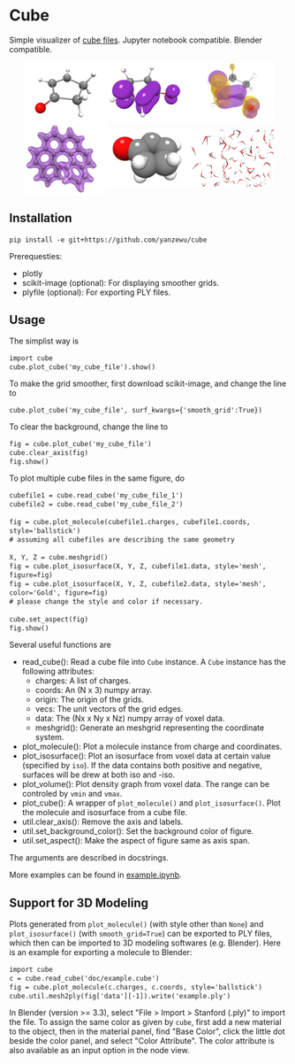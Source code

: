 
# Cube

Simple visualizer of [cube files](paulbourke.net/dataformats/cube/). Jupyter notebook compatible. Blender compatible.

<div style="display:flex; flex-direction: row; justify-content: center; align-items: center">
<img width="30%" height="20%" src="doc/0.png">
<img width="30%" height="20%" src="doc/1.png">
<img width="30%" height="20%" src="doc/2.png">
</div>
<div style="display:flex; flex-direction: row; justify-content: center; align-items: center">
<img width="30%" height="20%" src="doc/3.png">
<img width="30%" height="20%" src="doc/4.png">
<img width="30%" height="20%" src="doc/5.png">
</div>


## Installation

    pip install -e git+https://github.com/yanzewu/cube

Prerequesties:
- plotly
- scikit-image (optional): For displaying smoother grids.
- plyfile (optional): For exporting PLY files.

## Usage

The simplist way is 

    import cube
    cube.plot_cube('my_cube_file').show()

To make the grid smoother, first download scikit-image, and change the line to

    cube.plot_cube('my_cube_file', surf_kwargs={'smooth_grid':True})

To clear the background, change the line to

    fig = cube.plot_cube('my_cube_file')
    cube.clear_axis(fig)
    fig.show()

To plot multiple cube files in the same figure, do

    cubefile1 = cube.read_cube('my_cube_file_1')
    cubefile2 = cube.read_cube('my_cube_file_2')

    fig = cube.plot_molecule(cubefile1.charges, cubefile1.coords, style='ballstick')
    # assuming all cubefiles are describing the same geometry

    X, Y, Z = cube.meshgrid()
    fig = cube.plot_isosurface(X, Y, Z, cubefile1.data, style='mesh', figure=fig)
    fig = cube.plot_isosurface(X, Y, Z, cubefile2.data, style='mesh', color='Gold', figure=fig)
    # please change the style and color if necessary.

    cube.set_aspect(fig)
    fig.show()


Several useful functions are
- read_cube(): Read a cube file into `Cube` instance. A `Cube` instance has the following attributes:
    - charges: A list of charges.
    - coords: An (N x 3) numpy array.
    - origin: The origin of the grids.
    - vecs: The unit vectors of the grid edges.
    - data: The (Nx x Ny x Nz) numpy array of voxel data.
    - meshgrid(): Generate an meshgrid representing the coordinate system.
- plot_molecule(): Plot a molecule instance from charge and coordinates.
- plot_isosurface(): Plot an isosurface from voxel data at certain value (specified by `iso`). If the data contains both positive and negative, surfaces will be drew at both iso and -iso.
- plot_volume(): Plot density graph from voxel data. The range can be controled by `vmin` and `vmax`.
- plot_cube(): A wrapper of `plot_molecule()` and `plot_isosurface()`. Plot the molecule and isosurface from a cube file.
- util.clear_axis(): Remove the axis and labels.
- util.set_background_color(): Set the background color of figure.
- util.set_aspect(): Make the aspect of figure same as axis span.

The arguments are described in docstrings.

More examples can be found in [example.ipynb](doc/example.ipynb).


## Support for 3D Modeling

Plots generated from `plot_molecule()` (with style other than `None`) and `plot_isosurface()` (with `smooth_grid=True`) can be exported to PLY files, which then can be imported to 3D modeling softwares (e.g. Blender). Here is an example for exporting a molecule to Blender:

    import cube
    c = cube.read_cube('doc/example.cube')
    fig = cube.plot_molecule(c.charges, c.coords, style='ballstick')
    cube.util.mesh2ply(fig['data'][-1]).write('example.ply')

In Blender (version >= 3.3), select "File > Import > Stanford (.ply)" to import the file. To assign the same color as given by `cube`, first add a new material to the object, then in the material panel, find "Base Color", click the little dot beside the color panel, and select "Color Attribute". The color attribute is also available as an input option in the node view.



